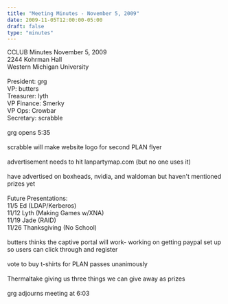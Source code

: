 ```yaml
---
title: "Meeting Minutes - November 5, 2009"
date: 2009-11-05T12:00:00-05:00
draft: false
type: "minutes"
---
```


CCLUB Minutes November 5, 2009<br />
2244 Kohrman Hall<br />
Western Michigan University<br />
<br />
President: grg<br />
VP: butters<br />
Treasurer: lyth<br />
VP Finance: Smerky<br />
VP Ops: Crowbar<br />
Secretary: scrabble<br />
<br />
grg opens 5:35<br />
<br />
scrabble will make website logo for second PLAN flyer<br />
<br />
advertisement needs to hit lanpartymap.com (but no one uses it)<br />
<br />
have advertised on boxheads, nvidia, and waldoman but haven't mentioned prizes yet<br />
<br />
Future Presentations: <br />
11/5 Ed (LDAP/Kerberos)<br />
11/12 Lyth (Making Games w/XNA)<br />
11/19 Jade (RAID)<br />
11/26 Thanksgiving (No School)<br />
<br />
butters thinks the captive portal will work- working on getting paypal set up so users can click through and register<br />
<br />
vote to buy t-shirts for PLAN passes unanimously<br />
<br />
Thermaltake giving us three things we can give away as prizes<br />
<br />
grg adjourns meeting at 6:03